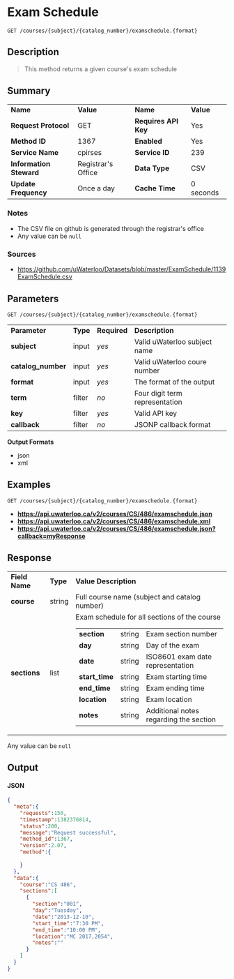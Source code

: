 # Exam Schedule

```
GET /courses/{subject}/{catalog_number}/examschedule.{format}
```

## Description

> This method returns a given course's exam schedule

## Summary

<table>
  <tr>
    <td><b>Name</b></td>
    <td><b>Value</b></td>
    <td><b><b>Name</b></b></td>
    <td><b>Value</b></td>
  </tr>
  <tr>
    <td><b>Request Protocol</b></td>
    <td>GET</td>
    <td><b>Requires API Key</b></td>
    <td>Yes</td>
  </tr>
  <tr>
    <td><b>Method ID</b></td>
    <td>1367</td>
    <td><b>Enabled</b></td>
    <td>Yes</td>
  </tr>
  <tr>
    <td><b>Service Name</b></td>
    <td>cpirses</td>
    <td><b>Service ID</b></td>
    <td>239</td>
  </tr>
  <tr>
    <td><b>Information Steward</b></td>
    <td>Registrar's Office</td>
    <td><b>Data Type</b></td>
    <td>CSV</td>
  </tr>
  <tr>
    <td><b>Update Frequency</b></td>
    <td>Once a day</td>
    <td><b>Cache Time</b></td>
    <td>0 seconds</td>
  </tr>
</table>


### Notes

- The CSV file on github is generated through the registrar's office
- Any value can be `null`


### Sources

- https://github.com/uWaterloo/Datasets/blob/master/ExamSchedule/1139ExamSchedule.csv


## Parameters

```
GET /courses/{subject}/{catalog_number}/examschedule.{format}
```

<table>
  <tr>
    <td><b>Parameter</b></td>
    <td><b>Type</b></td>
    <td><b><b>Required</b></b></td>
    <td><b>Description</b></td>
  </tr>
  <tr>
    <td><b>subject</b></td>
    <td>input</td>
    <td><i>yes</i></td>
    <td>Valid uWaterloo subject name</td>
  </tr>
  <tr>
    <td><b>catalog_number</b></td>
    <td>input</td>
    <td><i>yes</i></td>
    <td>Valid uWaterloo coure number</td>
  </tr>
  <tr>
    <td><b>format</b></td>
    <td>input</td>
    <td><i>yes</i></td>
    <td>The format of the output</td>
  </tr>
  <tr>
    <td><b>term</b></td>
    <td>filter</td>
    <td><i>no</i></td>
    <td>Four digit term representation</td>
  </tr>
  <tr>
    <td><b>key</b></td>
    <td>filter</td>
    <td><i>yes</i></td>
    <td>Valid API key</td>
  </tr>
  <tr>
    <td><b>callback</b></td>
    <td>filter</td>
    <td><i>no</i></td>
    <td>JSONP callback format</td>
  </tr>
</table>

**Output Formats**

- json
- xml


## Examples

```
GET /courses/{subject}/{catalog_number}/examschedule.{format}
```

- **https://api.uwaterloo.ca/v2/courses/CS/486/examschedule.json**
- **https://api.uwaterloo.ca/v2/courses/CS/486/examschedule.xml**
- **https://api.uwaterloo.ca/v2/courses/CS/486/examschedule.json?callback=myResponse**


## Response

<table>
  <tr>
    <td><b>Field Name</b></td>
    <td><b>Type</b></td>
    <td><b>Value Description</b></td>
  </tr>
  <tr>
    <td><b>course</b></td>
    <td>string</td>
    <td>Full course name (subject and catalog number)</td>
  </tr>
  <tr>
    <td><b>sections</b></td>
    <td>list</td>
    <td>Exam schedule for all sections of the course<br><table>
  <tr>
    <td><b>section</b></td>
    <td>string</td>
    <td>Exam section number</td>
  </tr>
  <tr>
    <td><b>day</b></td>
    <td>string</td>
    <td>Day of the exam</td>
  </tr>
  <tr>
    <td><b>date</b></td>
    <td>string</td>
    <td>ISO8601 exam date representation</td>
  </tr>
  <tr>
    <td><b>start_time</b></td>
    <td>string</td>
    <td>Exam starting time</td>
  </tr>
  <tr>
    <td><b>end_time</b></td>
    <td>string</td>
    <td>Exam ending time</td>
  </tr>
  <tr>
    <td><b>location</b></td>
    <td>string</td>
    <td>Exam location</td>
  </tr>
  <tr>
    <td><b>notes</b></td>
    <td>string</td>
    <td>Additional notes regarding the section</td>
  </tr>
</table>
</td>
  </tr>
</table>


Any value can be `null`

## Output

#### JSON

```json
{
  "meta":{
    "requests":150,
    "timestamp":1382376814,
    "status":200,
    "message":"Request successful",
    "method_id":1367,
    "version":2.07,
    "method":{
      
    }
  },
  "data":{
    "course":"CS 486",
    "sections":[
      {
        "section":"001",
        "day":"Tuesday",
        "date":"2013-12-10",
        "start_time":"7:30 PM",
        "end_time":"10:00 PM",
        "location":"MC 2017,2054",
        "notes":""
      }
    ]
  }
}
```

